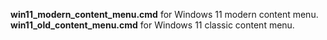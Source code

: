 **win11_modern_content_menu.cmd** for Windows 11 modern content menu.
**win11_old_content_menu.cmd** for Windows 11 classic content menu.
